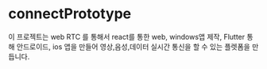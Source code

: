 # connectPrototype
이 프로젝트는 web RTC 를 통해서 react를 통한 web, windows앱 제작, Flutter 통해 안드로이드, ios 앱을 만들어 영상,음성,데이터 실시간 통신을 할 수 있는 플렛폼을 만듭니다.
